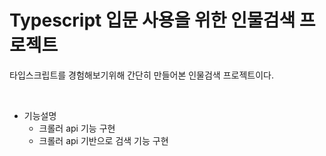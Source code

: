 # Typescript 입문 사용을 위한 인물검색 프로젝트

타입스크립트를 경험해보기위해 간단히 만들어본 인물검색 프로젝트이다.

&nbsp;

* 기능설명
  * 크롤러 api 기능 구현
  * 크롤러 api 기반으로 검색 기능 구현

